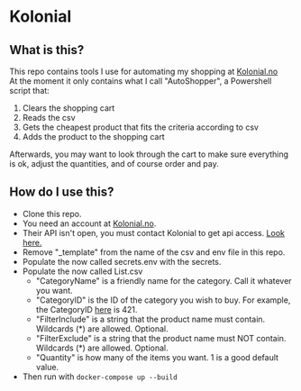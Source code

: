 # Kolonial

## What is this?
This repo contains tools I use for automating my shopping at [Kolonial.no](https://kolonial.no)\
At the moment it only contains what I call "AutoShopper", a Powershell script that:
1. Clears the shopping cart
2. Reads the csv
3. Gets the cheapest product that fits the criteria according to csv
4. Adds the product to the shopping cart

Afterwards, you may want to look through the cart to make sure everything is ok, adjust the quantities, and of course order and pay.

## How do I use this?
- Clone this repo.
- You need an account at [Kolonial.no](https://kolonial.no).
- Their API isn't open, you must contact Kolonial to get api access. [Look here.](https://github.com/kolonialno/api-docs)
- Remove "_template" from the name of the csv and env file in this repo.
- Populate the now called secrets.env with the secrets.
- Populate the now called List.csv
  - "CategoryName" is a friendly name for the category. Call it whatever you want.
  - "CategoryID" is the ID of the category you wish to buy. For example, the CategoryID [here](https://kolonial.no/kategorier/142-oster/421-revet-ost/) is 421.
  - "FilterInclude" is a string that the product name must contain. Wildcards (*) are allowed. Optional.
  - "FilterExclude" is a string that the product name must NOT contain. Wildcards (*) are allowed. Optional.
  - "Quantity" is how many of the items you want. 1 is a good default value.
- Then run with ```docker-compose up --build```